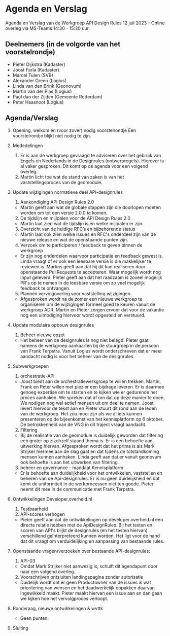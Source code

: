 # Agenda en Verslag 

Agenda en Verslag van de Werkgroep API Design Rules 12 juli 2023 - Online overleg via MS-Teams 14:30 - 15:30 uur. 

## Deelnemers (in de volgorde van het voorstelrondje) 
- Pieter Dijkstra (Kadaster)
- Joost Farla (Kadaster)
- Marcel Tulen (SVB) 
- Alexander Green (Logius)
- Linda van den Brink (Geonovum)
- Martin van der Plas (Logius) 
- Paul dan der Zijden (Gemeente Rotterdam)
- Peter Haasnoot (Logius) 


## Agenda/Verslag

1. Opening, welkom en (voor zover) nodig voorstelrondje
Een voorstelrondje blijkt niet nodig te zijn. 
   
2. Mededelingen
   1. Er is aan de werkgroep gevraagd te adviseren over het gebruik van Engels en Nederlands in de Designrules (ontwerpregels). Hierover is al vaker gesproken. Dit komt op de agenda    voor een volgend overleg. 
   2. Martin licht toe wat de stand van zaken is van het vaststellingsproces van de geomodule. 

3. Update wijzigingen normatieve deel API-designrules
   1.	Aankondiging API Design Rules 2.0
   - Martin geeft aan wat de globale stappen zijn die doorlopen moeten worden om tot een versie 2.0.0 te komen.     
   2.	De tijdslijn en mijlpalen voor de API Design Rules 2.0
   - Martin laat zien wat de tijdslijn is en welke mijlpalen er zijn. 
   3.	Overzicht van de huidige RFC’s en bijbehorende status
   - Martin laat ook zien welke issues en RFC's onderdeel zijn van de nieuwe release en wat de openstaande punten zijn. 
   4.	Verzoek om te participeren / feedback te geven binnen de werkgroep
   - Er zijn nog onderdelen waarvoor participatie en feedback gewest is. Linda vraagt of er ook een leesbare versie is die makkelijker te reviewen is. Martins geeft aan dat hij dit kan realiseren door openstaande PullRequests te accepteren. Waar mogelijk wordt nog input geleverd. Pieter geeft aan dat het raadzaam is zoveel mogelijk PR's op te nemen in de leesbare versie om zo veel mogelijk feedback te ontvangen. 
   5.	Plannen vervolgoverleg voor vaststelling wijzigingen.
   - Afgesproken wordt na de zomer een nieuwe werkgroep te organiseren om de wijzigingen formeel goed te keuren vanuit de werkgroep ADR. Martin en Pieter zorgen ervoor dat voor de vakantie nog een uitnodiging hiervoor wordt opgesteld en verstuurd. 

4. Update modulaire opbouw designrules
   1. Beheer nieuwe opzet
   -   Het beheer van de designrules is nog niet belegd. Pieter gaat namens de werkgroep aankaarten bij de stuurgroep in de persoon van Frank Terpstra. Vanuit Logius wordt onderschreven dat er meer aandacht nodig is voor het beheer van de designrules.  
5. Subwerkgroepen
   1. orchestratie-API
   - Joost biedt aan de orchestratiewerkgroep te willen trekken. Martin, Frank en Peter willen met plezier een bijdrage leveren. Er is daarmee genoeg expertise om te starten en te kijken wie er gedurende het proces aanhaken. We spreken dat af om dat op deze manier te doen. We nodigen nog wel actief mensen uit om deel te nemen. Joost levert hiervoor de tekst aan en Pieter stuurt dit rond aan de leden van de werkgroep. Het zou mooi zijn als we al iets kunnen presenteren op de bijeenkomst van het kennisplatform op 6 oktober. De betrokkenheid van de VNG in dit traject vraagt aandacht. 
   2. Filtering 
   - Bij de realisatie van de geomodule is duidelijk geworden dat filtering een groter op zizchzelf staand thema is. Er is een behoefte aan uitwerking hiervan. Afgesproken wordt dat het prima is als Mark Strijker hiermee aan de slag gaat en dat tijdens de totstandkoming mensen kunnen aanhaken. Linda geeft aan dat er vanuit geonovum ook behoefte is aan het uitwerken van filtering. 
   3. beheer en governance - mandaat Kennisplatform
   - Er is behoefte aan duidelijkheid voor het ontwikkelen, vaststellen en beheren van de Api-designrules. Er is nu geen duidelijkheid en dat komt de uniformiteit in de werkprocessen niet ten goede. Pieter neemt dit mee in de communicatie met Frank Terpstra. 
6. Ontwikkelingen Developer.overheid.nl
   1. Testbaarheid
   2. API-scores verhogen
   - Pieter geeft aan dat de ontwikkelingen op developer.overheid.nl een directe relatie hebben met de ApiDesignRules. Bij het testen en scoren van API's blijkt de designrules (en het testen hiervan) verschillend geïnterpreteerd kunnen worden. Het ligt voor de hand dat dit vraagt om verduidelijking en aanpassing van bestaande rules. 

7. Openstaande vragen/verzoeken over bestaande API-designrules:
   1. API-03
   - Omdat Mark Strijker niet aanwezig is, schuift dit agendapunt door naar een volgend overleg. 
   2. Voorschrijven ontsluiten landingspagina zonder autorisatie
   - Duidelijk wordt dat er geen Productowner van de issues is wat prioritering van wensen en het daadwerkelijk oppakken daarvan ingewikkeld maakt. Pieter maakt hiervan een issue aan en dan gaan we kijken hoe het vervolgproces verloopt. 
   
8. Rondvraag, nieuwe ontwikkelingen & wvttk
   - Geen punten. 
 
9. Sluiting

